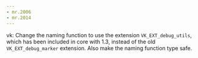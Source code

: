 ```yaml
---
- mr.2006
- mr.2014
---
```


vk: Change the naming function to use the extension `VK_EXT_debug_utils`, which
has been included in core with 1.3, instead of the old `VK_EXT_debug_marker`
extension. Also make the naming function type safe.
